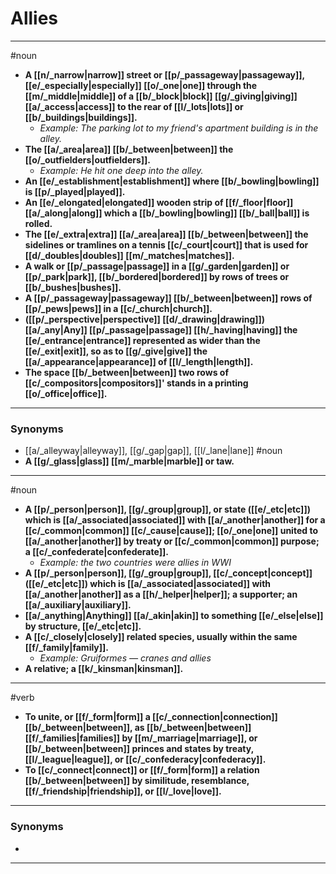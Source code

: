 # Allies
---
#noun
- **A [[n/_narrow|narrow]] street or [[p/_passageway|passageway]], [[e/_especially|especially]] [[o/_one|one]] through the [[m/_middle|middle]] of a [[b/_block|block]] [[g/_giving|giving]] [[a/_access|access]] to the rear of [[l/_lots|lots]] or [[b/_buildings|buildings]].**
	- _Example: The parking lot to my friend's apartment building is in the alley._
- **The [[a/_area|area]] [[b/_between|between]] the [[o/_outfielders|outfielders]].**
	- _Example: He hit one deep into the alley._
- **An [[e/_establishment|establishment]] where [[b/_bowling|bowling]] is [[p/_played|played]].**
- **An [[e/_elongated|elongated]] wooden strip of [[f/_floor|floor]] [[a/_along|along]] which a [[b/_bowling|bowling]] [[b/_ball|ball]] is rolled.**
- **The [[e/_extra|extra]] [[a/_area|area]] [[b/_between|between]] the sidelines or tramlines on a tennis [[c/_court|court]] that is used for [[d/_doubles|doubles]] [[m/_matches|matches]].**
- **A walk or [[p/_passage|passage]] in a [[g/_garden|garden]] or [[p/_park|park]], [[b/_bordered|bordered]] by rows of trees or [[b/_bushes|bushes]].**
- **A [[p/_passageway|passageway]] [[b/_between|between]] rows of [[p/_pews|pews]] in a [[c/_church|church]].**
- **([[p/_perspective|perspective]] [[d/_drawing|drawing]]) [[a/_any|Any]] [[p/_passage|passage]] [[h/_having|having]] the [[e/_entrance|entrance]] represented as wider than the [[e/_exit|exit]], so as to [[g/_give|give]] the [[a/_appearance|appearance]] of [[l/_length|length]].**
- **The space [[b/_between|between]] two rows of [[c/_compositors|compositors]]' stands in a printing [[o/_office|office]].**
---
### Synonyms
- [[a/_alleyway|alleyway]], [[g/_gap|gap]], [[l/_lane|lane]]
#noun
- **A [[g/_glass|glass]] [[m/_marble|marble]] or taw.**
---
#noun
- **A [[p/_person|person]], [[g/_group|group]], or state ([[e/_etc|etc]]) which is [[a/_associated|associated]] with [[a/_another|another]] for a [[c/_common|common]] [[c/_cause|cause]]; [[o/_one|one]] united to [[a/_another|another]] by treaty or [[c/_common|common]] purpose; a [[c/_confederate|confederate]].**
	- _Example: the two countries were allies in WWI_
- **A [[p/_person|person]], [[g/_group|group]], [[c/_concept|concept]] ([[e/_etc|etc]]) which is [[a/_associated|associated]] with [[a/_another|another]] as a [[h/_helper|helper]]; a supporter; an [[a/_auxiliary|auxiliary]].**
- **[[a/_anything|Anything]] [[a/_akin|akin]] to something [[e/_else|else]] by structure, [[e/_etc|etc]].**
- **A [[c/_closely|closely]] related species, usually within the same [[f/_family|family]].**
	- _Example: Gruiformes — cranes and allies_
- **A relative; a [[k/_kinsman|kinsman]].**
---
#verb
- **To unite, or [[f/_form|form]] a [[c/_connection|connection]] [[b/_between|between]], as [[b/_between|between]] [[f/_families|families]] by [[m/_marriage|marriage]], or [[b/_between|between]] princes and states by treaty, [[l/_league|league]], or [[c/_confederacy|confederacy]].**
- **To [[c/_connect|connect]] or [[f/_form|form]] a relation [[b/_between|between]] by similitude, resemblance, [[f/_friendship|friendship]], or [[l/_love|love]].**
---
### Synonyms
- 
---

